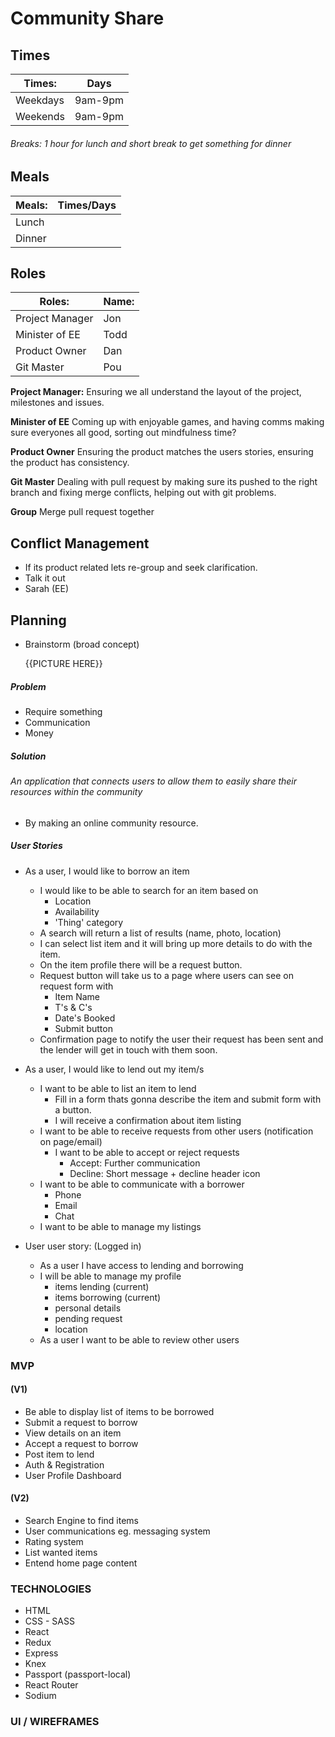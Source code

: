 # Community Share

## Times
Times:          | Days
----------------|------------
Weekdays        | 9am-9pm
Weekends        | 9am-9pm
###### Breaks: 1 hour for lunch and short break to get something for dinner

## Meals
Meals:          | Times/Days
----------------|------------
Lunch           |
Dinner          |

## Roles
Roles:          | Name:
----------------|--------
Project Manager | Jon
Minister of EE  | Todd
Product Owner   | Dan
Git Master      | Pou

**Project Manager:**
Ensuring we all understand the layout of the project, milestones and issues.

**Minister of EE**
Coming up with enjoyable games, and having comms making sure everyones all good, sorting out mindfulness time?

**Product Owner**
Ensuring the product matches the users stories, ensuring the product has consistency.

**Git Master**
Dealing with pull request by making sure its pushed to the right branch and fixing merge conflicts, helping out with git problems.

**Group**
Merge pull request together

## Conflict Management
- If its product related lets re-group and seek clarification.
- Talk it out
- Sarah (EE)

## Planning
- Brainstorm (broad concept)

  {{PICTURE HERE}}

##### Problem
- Require something
- Communication
- Money

##### Solution
###### An application that connects users to allow them to easily share their resources within the community
- By making an online community resource.

##### User Stories
- As a user, I would like to borrow an item
  + I would like to be able to search for an item based on
    + Location
    + Availability
    + 'Thing' category
  + A search will return a list of results (name, photo, location)
  + I can select list item and it will bring up more details to do with the item.
  + On the item profile there will be a request button.
  + Request button will take us to a page where users can see on request form with
    + Item Name
    + T's & C's
    + Date's Booked
    + Submit button
  + Confirmation page to notify the user their request has been sent and the lender will get in touch with them soon.


- As a user, I would like to lend out my item/s
  + I want to be able to list an item to lend
    + Fill in a form thats gonna describe the item and submit form with a button.
    + I will receive a confirmation about item listing
  + I want to be able to receive requests from other users (notification on page/email)
    + I want to be able to accept or reject requests
      - Accept: Further communication
      - Decline: Short message + decline header icon
  + I want to be able to communicate with a borrower
    + Phone
    + Email
    + Chat
  + I want to be able to manage my listings


- User user story: (Logged in)
  + As a user I have access to lending and borrowing
  + I will be able to manage my profile
    + items lending (current)
    + items borrowing (current)
    + personal details
    + pending request
    + location
  + As a user I want to be able to review other users

### MVP

#### (V1)

- Be able to display list of items to be borrowed
- Submit a request to borrow
- View details on an item
- Accept a request to borrow
- Post item to lend
- Auth & Registration
- User Profile Dashboard

#### (V2)

- Search Engine to find items
- User communications eg. messaging system
- Rating system
- List wanted items
- Entend home page content

### TECHNOLOGIES

- HTML
- CSS - SASS
- React
- Redux
- Express
- Knex
- Passport (passport-local)
- React Router
- Sodium

### UI / WIREFRAMES
